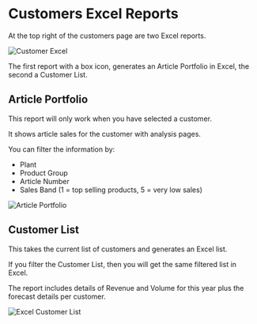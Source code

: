 # Customers Excel Reports

At the top right of the customers page are two Excel reports.

![Customer Excel](Docs/-images/Customers/CustomerExcel.png)

The first report with a box icon, generates an Article Portfolio in Excel, the second a Customer List.

## Article Portfolio

This report will only work when you have selected a customer.

It shows article sales for the customer with analysis pages.

You can filter the information by:

* Plant
* Product Group
* Article Number
* Sales Band (1 = top selling products, 5 = very low sales)

![Article Portfolio](Docs/-images/Customers/ExcelArticles.png)

## Customer List

This takes the current list of customers and generates an Excel list.  

If you filter the Customer List, then you will get the same filtered list in Excel.

The report includes details of Revenue and Volume for this year plus the forecast details per customer.

![Excel Customer List](Docs/-images/Customers/ExcelCustomerList.png)


